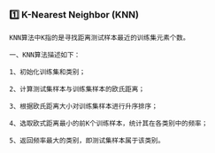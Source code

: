 ### :one: K-Nearest Neighbor (KNN)
```
KNN算法中K指的是寻找距离测试样本最近的训练集元素个数。

一、KNN算法描述如下：

1、初始化训练集和类别；

2、计算测试集样本与训练集样本的欧氏距离；

3、根据欧氏距离大小对训练集样本进行升序排序；

4、选取欧式距离最小的前K个训练样本，统计其在各类别中的频率；

5、返回频率最大的类别，即测试集样本属于该类别。
```
